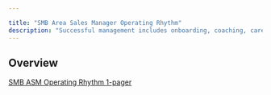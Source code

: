 ```yaml
---

title: "SMB Area Sales Manager Operating Rhythm"
description: "Successful management includes onboarding, coaching, career development and performance management"
---
```








## Overview

[SMB ASM Operating Rhythm 1-pager](https://docs.google.com/spreadsheets/d/1lxvMe9zP_BFK_xhbR6rj0ToT-PQTqH2hAU_UAubDms0/edit#gid=0)
